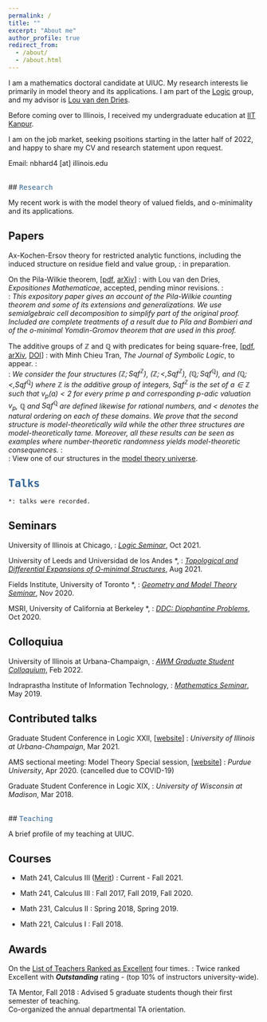 ```yaml
---
permalink: /
title: ""
excerpt: "About me"
author_profile: true
redirect_from: 
  - /about/
  - /about.html
---
```

I am a mathematics doctoral candidate at UIUC. My research interests lie primarily in model theory and its applications. I am part of the <a href="https://math.illinois.edu/research/faculty-research/logic" target="_blank">Logic</a> group, and my advisor is <a href="https://math.illinois.edu/directory/profile/vddries" target="_blank">Lou van den Dries</a>. 
        
Before coming over to Illinois, I received my undergraduate education at <a href="https://en.wikipedia.org/wiki/Indian_Institute_of_Technology_Kanpur" target="_blank"> IIT Kanpur</a>.
<!--I was an NSF sponsored intern at the Argonne National Lab for summer 2020. -->

I am on the job market, seeking psoitions starting in the latter half of 2022, and happy to share my CV and research statement upon request.

Email: nbhard4 [at] illinois.edu
<script type="text/javascript"
  src="https://www.maths.nottingham.ac.uk/plp/pmadw/LaTeXMathML.js">
 </script>

<br>
##  <kbd id="Research"><a href="#Research" style="text-decoration: none; color: #326496">Research</a></kbd>

My recent work is with the model theory of valued fields, and o-minimality and its applications. 

## Papers

Ax-Kochen-Ersov theory for restricted analytic functions, including the induced structure on residue field and value group,
: in preparation.


On the Pila-Wilkie theorem, [<a href="http://neerbhardwaj.github.io/files/On%20the%20Pila-Wilkie%20theorem.pdf" target="_blank">pdf</a>, <a href="https://arxiv.org/abs/2010.14046" target=_blank>arXiv</a>]
: with Lou van den Dries, <i>Expositiones Mathematicae</i>, accepted, pending minor revisions.
: <br>
: <i> This expository paper gives an account of the Pila-Wilkie counting theorem and some of its extensions and generalizations. We use semialgebraic cell decomposition to simplify part of the original proof. Included are complete treatments of a result due to Pila and Bombieri and of the o-minimal Yomdin-Gromov theorem that are used in this proof. </i> 

The additive groups of $ℤ$ and $ℚ$ with predicates for being square-free, [<a href="http://neerbhardwaj.github.io/files/The%20additive%20groups%20of%20ℤ%20and%20%20ℚ%20with%20predicates%20for%20being%20square-free.pdf" target="_blank">pdf</a>, <a href="https://arxiv.org/abs/1707.00096" target="_blank">arXiv</a>, <a href="https://doi.org/10.1017/jsl.2020.30" target="_blank">DOI</a>]
: with Minh Chieu Tran, <i>The Journal of Symbolic Logic</i>, to appear.
: <br>
: <i>We consider the four structures $(ℤ;\mbox{Sqf}^ℤ)$, $(ℤ;<,\mbox{Sqf}^ℤ)$, $(ℚ;\mbox{Sqf}^ℚ)$, and $(ℚ;<,\mbox{Sqf}^ℚ)$ where $ℤ$ is the additive group of integers, $\mbox{Sqf}^ℤ$ is the set of $a\in ℤ$ such that $v_p(a)<2$ for every prime $p$ and corresponding $p$-adic valuation $v_p$, $ℚ$ and $\mbox{Sqf}^ℚ$ are defined likewise for rational numbers, and $<$ denotes the natural ordering on each of these domains. We prove that the second structure is model-theoretically wild while the other three structures are model-theoretically tame. Moreover, all these results can be seen as examples where number-theoretic randomness yields model-theoretic consequences.</i>
: <br>
: View one of our structures in the <a href="http://forkinganddividing.com/#_02_54" target="blank">model theory universe</a>.


##  <kbd id="Talks"><a href="#Talks" style="text-decoration: none; color: #326496">Talks</a></kbd>
 `*: talks were recorded.`
## Seminars 

University of Illinois at Chicago,
: <a href="https://www.math.uic.edu/persisting_utilities/seminars/schedule_by_topic?code=LOG" target="_blank"><i>Logic Seminar</i></a>, Oct 2021.

University of Leeds and Universidad de los Andes *,
: <a href="http://www1.maths.leeds.ac.uk/~pmtpe/TDE/" target="_blank"><i>Topological and Differential Expansions of O-minimal Structures</i></a>, Aug 2021.

Fields Institute, University of Toronto *,
: <a href="http://www.fields.utoronto.ca/activities/20-21/geometry-and-model-theory-seminar" target="_blank"><i>Geometry and Model Theory Seminar</i></a>, Nov 2020.

MSRI, University of California at Berkeley *,
: <a href="https://www.msri.org/web/msri/scientific/colloquia-seminars/fall-2020-seminars/ddc-2020-diophantine-problems" target="_blank"><i>DDC: Diophantine Problems</i></a>, Oct 2020.

## Colloquiua 

University of Illinois at Urbana-Champaign, 
: <a href="https://math.illinois.edu/academics/graduate-program/women-mathematics/seminars" target="_blank"><i>AWM Graduate Student Colloquium</i></a>, Feb 2022.  

Indraprastha Institute of Information Technology,
: <a href="https://math.iiitd.ac.in/math-msems19.html" target="_blank"><i>Mathematics Seminar</i></a>, May 2019.  

## Contributed talks

Graduate Student Conference in Logic XXII, [<a href="https://sites.google.com/view/gsclxxii/" target="_blank">website</a>]
: <i>University of Illinois at Urbana-Champaign</i>, Mar 2021.

AMS sectional meeting: Model Theory Special session, [<a href="http://www.ams.org/meetings/sectional/2280_program_ss41.html#title" target="_blank">website</a>]
: <i>Purdue University</i>, Apr 2020. (cancelled due to COVID-19)

Graduate Student Conference in Logic XIX,
: <i>University of Wisconsin at Madison</i>, Mar 2018.

<!--
<br>
### Useful links
* <a href="https://arxiv.org/list/math.LO/recent" target="_blank"> Logic arXiv</a>
* <a href="http://forkinganddividing.com/" target="_blank"> Map of the model theoretic universe</a>
* <a href="https://ffbandf.wordpress.com/about/" target="_blank"> A collective blog on model theory</a>
* <a href="https://modeltheory.fandom.com/wiki/Special:AllPages" target="_blank"> Model theory wiki</a>
-->

<br>
## <kbd id="Teaching"><a href="#Teaching" style="text-decoration: none; color: #326496">Teaching</a></kbd>

A brief profile of my teaching at UIUC.

## Courses

* Math 241, Calculus III (<a href="https://merit.illinois.edu/about-merit/" target="_blank">Merit</a>)
  : Current - Fall 2021.

* Math 241, Calculus III
  : Fall 2017, Fall 2019, Fall 2020.

* Math 231, Calculus II
  : Spring 2018, Spring 2019.

* Math 221, Calculus I
  : Fall 2018.

## Awards

On the  <a href="https://citl.illinois.edu/citl-101/measurement-evaluation/teaching-evaluation/teaching-evaluations-(ices)/teachers-ranked-as-excellent" target="_blank"> List of Teachers Ranked as Excellent</a> four times.
: Twice ranked Excellent with <b>_Outstanding_</b> rating - (top 10% of instructors university-wide).

TA Mentor, Fall 2018
: Advised 5 graduate students though their first semester of teaching.<br> Co-organized the annual departmental TA orientation.


